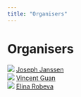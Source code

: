 ```yaml
---
title: "Organisers"
---
```


# Organisers

<div class="list-of-people">
    <div class="person">
        <img src="/joe.jpg">
        <a href="https://hydroml.github.io/">Joseph Janssen</a>
    </div>
    <div class="person">
        <img src="/Vince.png">
        <a href="https://sites.google.com/view/vincentguan/about?authuser=0">Vincent Guan</a>
    </div>
    <div class="person">
        <img src="/elina.png">
        <a href="https://personal.math.ubc.ca/~erobeva/index.html">Elina Robeva</a>
    </div>

</div>

